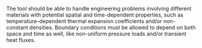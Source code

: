 

The tool should be able to handle engineering problems involving different materials with potential spatial and time-dependent properties, such as temperature-dependent thermal expansion coefficients and/or non-constant densities.
Boundary conditions must be allowed to depend on both space and time as well, like non-uniform pressure loads and/or transient heat fluxes.
